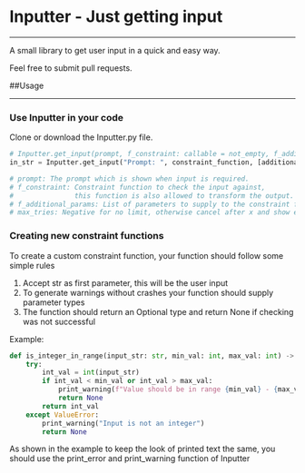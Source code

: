 # Inputter - Just getting input
___
A small library to get user input in a quick and easy way.

Feel free to submit pull requests.

##Usage
___
### Use Inputter in your code
Clone or download the Inputter.py file.

```python
# Inputter.get_input(prompt, f_constraint: callable = not_empty, f_additional_params=None, max_tries: int = -1) -> Optional:
in_str = Inputter.get_input("Prompt: ", constraint_function, [additional, parameters], max_tries=5)

# prompt: The prompt which is shown when input is required.
# f_constraint: Constraint function to check the input against,
#               this function is also allowed to transform the output.
# f_additional_params: List of parameters to supply to the constraint function.
# max_tries: Negative for no limit, otherwise cancel after x and show error.
```

### Creating new constraint functions
To create a custom constraint function, your function should follow some simple rules
1. Accept str as first parameter, this will be the user input
2. To generate warnings without crashes your function should supply parameter types
3. The function should return an Optional type and return None if checking was not successful

Example:
```python
def is_integer_in_range(input_str: str, min_val: int, max_val: int) -> Optional[int]:
    try:
        int_val = int(input_str)
        if int_val < min_val or int_val > max_val:
            print_warning(f"Value should be in range {min_val} - {max_val}")
            return None
        return int_val
    except ValueError:
        print_warning("Input is not an integer")
        return None
```
As shown in the example to keep the look of printed text the same,
you should use the print_error and print_warning function of Inputter